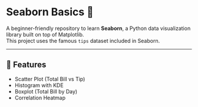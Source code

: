 # Seaborn Basics 🎨

A beginner-friendly repository to learn **Seaborn**, a Python data visualization library built on top of Matplotlib.  
This project uses the famous `tips` dataset included in Seaborn.

---

## 📌 Features   
- Scatter Plot (Total Bill vs Tip)       
- Histogram with KDE
- Boxplot (Total Bill by Day)
- Correlation Heatmap
    
